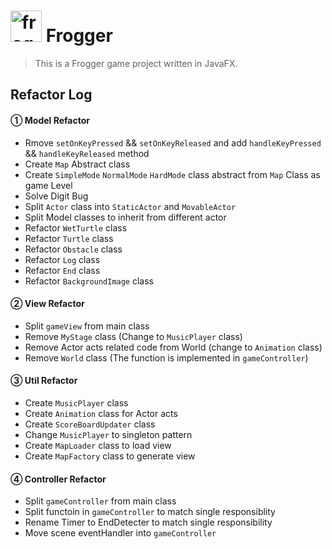 # <img src="https://www.google.com/imgres?imgurl=http%3A%2F%2Fstatic.shenyou.tv%2F20180127%2Fc51e3ad4b5c85d5cb00e56c36a5852bc.png-watermark&imgrefurl=https%3A%2F%2Fwww.shenyou.cn%2Farticle%2F317102.html&docid=Mm_L1rG1wdaI2M&tbnid=EpPK5xLODVDG6M%3A&vet=10ahUKEwi4w8jcuIvmAhVK6RoKHTrbAM4QMwguKAIwAg..i&w=446&h=432&hl=en-GB&bih=794&biw=1474&q=%E6%97%85%E8%A1%8C%20%E9%9D%92%E8%9B%99&ved=0ahUKEwi4w8jcuIvmAhVK6RoKHTrbAM4QMwguKAIwAg&iact=mrc&uact=8" alt="frog logo" width="50"/> Frogger

> This is a Frogger game project written in JavaFX.<br>

## Refactor Log

#### ① Model Refactor

* Rmove `setOnKeyPressed` && `setOnKeyReleased` and add `handleKeyPressed` && `handleKeyReleased` method
* Create `Map` Abstract class
* Create `SimpleMode` `NormalMode` `HardMode` class abstract from `Map` Class as game Level
* Solve Digit Bug
* Split `Actor` class into `StaticActor` and `MovableActor`
* Split Model classes to inherit from different actor
* Refactor `WetTurtle` class
* Refactor `Turtle` class
* Refactor `Obstacle` class
* Refactor `Log` class
* Refactor `End` class
* Refactor `BackgroundImage` class

#### ② View Refactor

* Split `gameView` from main class
* Remove `MyStage` class (Change to `MusicPlayer` class)
* Remove Actor acts related code from World (change to `Animation` class)
* Remove `World` class (The function is implemented in `gameController`)

#### ③ Util Refactor

* Create `MusicPlayer` class
* Create `Animation` class for Actor acts
* Create `ScoreBoardUpdater` class
* Change `MusicPlayer` to singleton pattern
* Create `MapLoader` class to load view
* Create `MapFactory` class to generate view

#### ④ Controller Refactor

* Split `gameController` from main class
* Split functoin in `gameController` to match single responsiblity
* Rename Timer to EndDetecter to match single responsibility
* Move scene eventHandler into `gameController`
